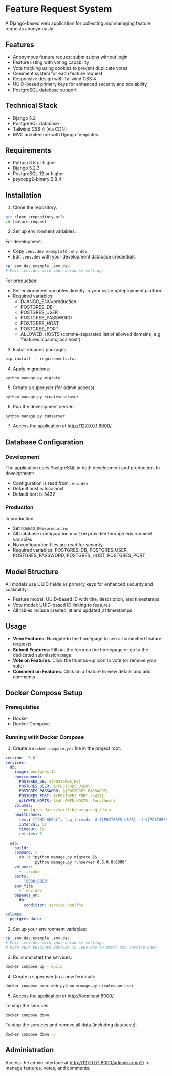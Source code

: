 # Feature Request System

A Django-based web application for collecting and managing feature requests anonymously.

## Features

- Anonymous feature request submissions without login
- Feature listing with voting capability
- Vote tracking using cookies to prevent duplicate votes
- Comment system for each feature request
- Responsive design with Tailwind CSS 4
- UUID-based primary keys for enhanced security and scalability
- PostgreSQL database support

## Technical Stack

- Django 5.2
- PostgreSQL database
- Tailwind CSS 4 (via CDN)
- MVC architecture with Django templates

## Requirements

- Python 3.8 or higher
- Django 5.2.3
- PostgreSQL 12 or higher
- psycopg2-binary 2.8.4

## Installation

1. Clone the repository:
```bash
git clone <repository-url>
cd feature-request
```

2. Set up environment variables:

For development:
- Copy `.env.dev.example` to `.env.dev`
- Edit `.env.dev` with your development database credentials
```bash
cp .env.dev.example .env.dev
# Edit .env.dev with your database settings
```

For production:
- Set environment variables directly in your system/deployment platform
- Required variables:
  - DJANGO_ENV=production
  - POSTGRES_DB
  - POSTGRES_USER
  - POSTGRES_PASSWORD
  - POSTGRES_HOST
  - POSTGRES_PORT
  - ALLOWED_HOSTS (comma-separated list of allowed domains, e.g. 'features.aiba.mx,localhost')

3. Install required packages:
```bash
pip install -r requirements.txt
```

4. Apply migrations:
```bash
python manage.py migrate
```

5. Create a superuser (for admin access):
```bash
python manage.py createsuperuser
```

6. Run the development server:
```bash
python manage.py runserver
```

7. Access the application at http://127.0.0.1:8000/

## Database Configuration

### Development
The application uses PostgreSQL in both development and production. In development:
- Configuration is read from `.env.dev`
- Default host is localhost
- Default port is 5432

### Production
In production:
- Set `DJANGO_ENV=production`
- All database configuration must be provided through environment variables
- No configuration files are read for security
- Required variables: POSTGRES_DB, POSTGRES_USER, POSTGRES_PASSWORD, POSTGRES_HOST, POSTGRES_PORT

## Model Structure

All models use UUID fields as primary keys for enhanced security and scalability:
- Feature model: UUID-based ID with title, description, and timestamps
- Vote model: UUID-based ID linking to features
- All tables include created_at and updated_at timestamps

## Usage

- **View Features**: Navigate to the homepage to see all submitted feature requests
- **Submit Features**: Fill out the form on the homepage or go to the dedicated submission page
- **Vote on Features**: Click the thumbs-up icon to vote (or remove your vote)
- **Comment on Features**: Click on a feature to view details and add comments

## Docker Compose Setup

### Prerequisites
- Docker
- Docker Compose

### Running with Docker Compose

1. Create a `docker-compose.yml` file in the project root:
```yaml
version: '3.8'
services:
  db:
    image: postgres:14
    environment:
      POSTGRES_DB: ${POSTGRES_DB}
      POSTGRES_USER: ${POSTGRES_USER}
      POSTGRES_PASSWORD: ${POSTGRES_PASSWORD}
      POSTGRES_PORT: ${POSTGRES_PORT:-5432}
      ALLOWED_HOSTS: ${ALLOWED_HOSTS:-localhost}
    volumes:
      - postgres_data:/var/lib/postgresql/data
    healthcheck:
      test: ["CMD-SHELL", "pg_isready -U ${POSTGRES_USER} -d ${POSTGRES_DB}"]
      interval: 5s
      timeout: 5s
      retries: 5

  web:
    build: .
    command: >
      sh -c "python manage.py migrate &&
             python manage.py runserver 0.0.0.0:8000"
    volumes:
      - .:/code
    ports:
      - "8000:8000"
    env_file:
      - .env.dev
    depends_on:
      db:
        condition: service_healthy

volumes:
  postgres_data:
```

2. Set up your environment variables:
```bash
cp .env.dev.example .env.dev
# Edit .env.dev with your database settings
# Make sure POSTGRES_HOST=db in .env.dev to match the service name
```

3. Build and start the services:
```bash
docker compose up --build
```

4. Create a superuser (in a new terminal):
```bash
docker compose exec web python manage.py createsuperuser
```

5. Access the application at http://localhost:8000/

To stop the services:
```bash
docker compose down
```

To stop the services and remove all data (including database):
```bash
docker compose down -v
```

## Administration

Access the admin interface at http://127.0.0.1:8000/adminkarmp2/ to manage features, votes, and comments.
